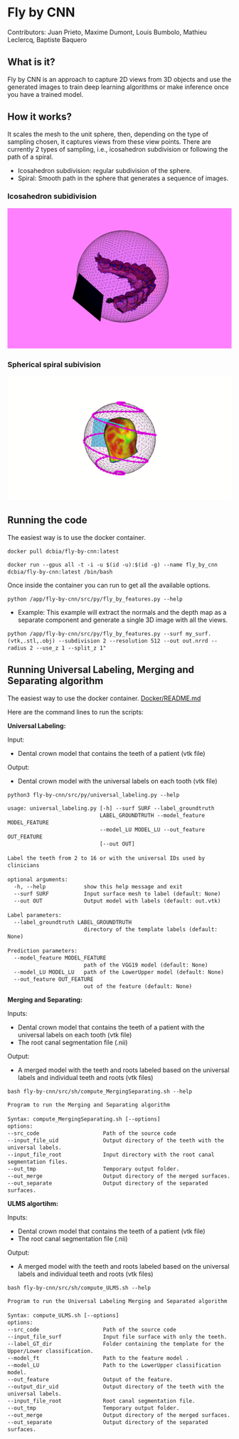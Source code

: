 # Fly by CNN

Contributors: Juan Prieto, Maxime Dumont, Louis Bumbolo, Mathieu Leclercq, Baptiste Baquero

## What is it?
Fly by CNN is an approach to capture 2D views from 3D objects and use the generated images to train deep learning algorithms or make inference once you have a trained model. 

## How it works?
It scales the mesh to the unit sphere, then, depending on the type of sampling chosen, it captures views from these view points. There are currently 2 types of sampling, i.e., icosahedron subdivision or following the path of a spiral. 
* Icosahedron subdivision: regular subdivision of the sphere.
* Spiral: Smooth path in the sphere that generates a sequence of images. 

### Icosahedron subidivision
<!-- ![Sphere_and_plane](https://github.com/MaximeDum/fly-by-cnn/tree/master/docs/Sphere_and_plane.png?raw=true) -->

![Sphere_and_plane](./docs/Sphere_and_plane.png?raw=true)

### Spherical spiral subivision
<!-- ![Spherical_spiral](https://github.com/lbumbolo/fly-by-cnn/tree/master/docs/Spherical_spiral.gif?raw=true) -->

![Spherical_spiral](./docs/Spherical_spiral.gif?raw=true)

## Running the code

The easiest way is to use the docker container.

```
docker pull dcbia/fly-by-cnn:latest
```

```
docker run --gpus all -t -i -u $(id -u):$(id -g) --name fly_by_cnn dcbia/fly-by-cnn:latest /bin/bash
```
Once inside the container you can run to get all the available options. 
```
python /app/fly-by-cnn/src/py/fly_by_features.py --help
```

* Example:
This example will extract the normals and the depth map as a separate component and generate a single 3D image with all the views. 
```
python /app/fly-by-cnn/src/py/fly_by_features.py --surf my_surf.(vtk,.stl,.obj) --subdivision 2 --resolution 512 --out out.nrrd --radius 2 --use_z 1 --split_z 1"
```

## Running Universal Labeling, Merging and Separating algorithm

The easiest way to use the docker container.
[Docker/README.md](https://github.com/RomainUSA/fly-by-cnn/tree/master/Docker)

Here are the command lines to run the scripts:

**Universal Labeling:**

Input: 
- Dental crown model that contains the teeth of a patient (vtk file)

Output: 
- Dental crown model with the universal labels on each tooth (vtk file)

```
python3 fly-by-cnn/src/py/universal_labeling.py --help
```

```
usage: universal_labeling.py [-h] --surf SURF --label_groundtruth
                             LABEL_GROUNDTRUTH --model_feature MODEL_FEATURE
                             --model_LU MODEL_LU --out_feature OUT_FEATURE
                             [--out OUT]

Label the teeth from 2 to 16 or with the universal IDs used by clinicians

optional arguments:
  -h, --help            show this help message and exit
  --surf SURF           Input surface mesh to label (default: None)
  --out OUT             Output model with labels (default: out.vtk)

Label parameters:
  --label_groundtruth LABEL_GROUNDTRUTH
                        directory of the template labels (default: None)

Prediction parameters:
  --model_feature MODEL_FEATURE
                        path of the VGG19 model (default: None)
  --model_LU MODEL_LU   path of the LowerUpper model (default: None)
  --out_feature OUT_FEATURE
                        out of the feature (default: None)
```

**Merging and Separating:**

Inputs: 
- Dental crown model that contains the teeth of a patient with the universal labels on each tooth (vtk file)
- The root canal segmentation file (.nii)

Output: 
- A merged model with the teeth and roots labeled based on the universal labels and individual teeth and roots (vtk files)

```
bash fly-by-cnn/src/sh/compute_MergingSeparating.sh --help
```

```
Program to run the Merging and Separating algorithm

Syntax: compute_MergingSeparating.sh [--options]
options:
--src_code                    Path of the source code 
--input_file_uid              Output directory of the teeth with the universal labels.
--input_file_root             Input directory with the root canal segmentation files.
--out_tmp                     Temporary output folder.
--out_merge                   Output directory of the merged surfaces.
--out_separate                Output directory of the separated surfaces.
```

**ULMS algortihm:**

Inputs: 
- Dental crown model that contains the teeth of a patient (vtk file)
- The root canal segmentation file (.nii)

Output: 
- A merged model with the teeth and roots labeled based on the universal labels and individual teeth and roots (vtk files)

```
bash fly-by-cnn/src/sh/compute_ULMS.sh --help
```

```
Program to run the Universal Labeling Merging and Separated algorithm

Syntax: compute_ULMS.sh [--options]
options:
--src_code                    Path of the source code 
--input_file_surf             Input file surface with only the teeth.
--label_GT_dir                Folder containing the template for the Upper/Lower classification.
--model_ft                    Path to the feature model .
--model_LU                    Path to the LowerUpper classification model.
--out_feature                 Output of the feature.
--output_dir_uid              Output directory of the teeth with the universal labels.
--input_file_root             Root canal segmentation file.
--out_tmp                     Temporary output folder.
--out_merge                   Output directory of the merged surfaces.
--out_separate                Output directory of the separated surfaces.
```

